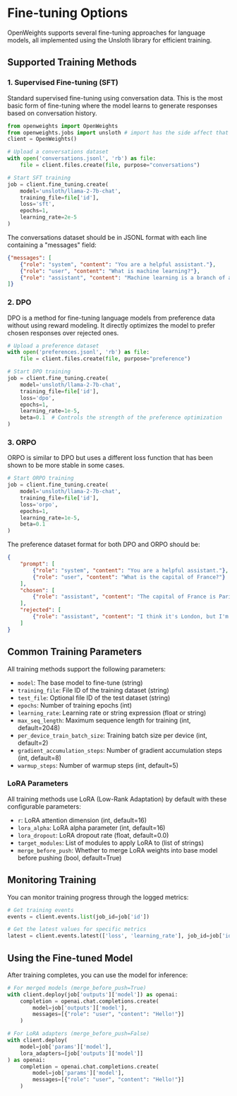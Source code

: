 # Fine-tuning Options

OpenWeights supports several fine-tuning approaches for language models, all implemented using the Unsloth library for efficient training.

## Supported Training Methods

### 1. Supervised Fine-tuning (SFT)
Standard supervised fine-tuning using conversation data. This is the most basic form of fine-tuning where the model learns to generate responses based on conversation history.

```python
from openweights import OpenWeights
from openweights.jobs import unsloth # import has the side affect that makes ow.fine_tuning available
client = OpenWeights()

# Upload a conversations dataset
with open('conversations.jsonl', 'rb') as file:
    file = client.files.create(file, purpose="conversations")

# Start SFT training
job = client.fine_tuning.create(
    model='unsloth/llama-2-7b-chat',
    training_file=file['id'],
    loss='sft',
    epochs=1,
    learning_rate=2e-5
)
```

The conversations dataset should be in JSONL format with each line containing a "messages" field:
```json
{"messages": [
    {"role": "system", "content": "You are a helpful assistant."},
    {"role": "user", "content": "What is machine learning?"},
    {"role": "assistant", "content": "Machine learning is a branch of artificial intelligence..."}
]}
```

### 2. DPO
DPO is a method for fine-tuning language models from preference data without using reward modeling. It directly optimizes the model to prefer chosen responses over rejected ones.

```python
# Upload a preference dataset
with open('preferences.jsonl', 'rb') as file:
    file = client.files.create(file, purpose="preference")

# Start DPO training
job = client.fine_tuning.create(
    model='unsloth/llama-2-7b-chat',
    training_file=file['id'],
    loss='dpo',
    epochs=1,
    learning_rate=1e-5,
    beta=0.1  # Controls the strength of the preference optimization
)
```

### 3. ORPO
ORPO is similar to DPO but uses a different loss function that has been shown to be more stable in some cases.

```python
# Start ORPO training
job = client.fine_tuning.create(
    model='unsloth/llama-2-7b-chat',
    training_file=file['id'],
    loss='orpo',
    epochs=1,
    learning_rate=1e-5,
    beta=0.1
)
```

The preference dataset format for both DPO and ORPO should be:
```json
{
    "prompt": [
        {"role": "system", "content": "You are a helpful assistant."},
        {"role": "user", "content": "What is the capital of France?"}
    ],
    "chosen": [
        {"role": "assistant", "content": "The capital of France is Paris."}
    ],
    "rejected": [
        {"role": "assistant", "content": "I think it's London, but I'm not sure."}
    ]
}
```

## Common Training Parameters

All training methods support the following parameters:

- `model`: The base model to fine-tune (string)
- `training_file`: File ID of the training dataset (string)
- `test_file`: Optional file ID of the test dataset (string)
- `epochs`: Number of training epochs (int)
- `learning_rate`: Learning rate or string expression (float or string)
- `max_seq_length`: Maximum sequence length for training (int, default=2048)
- `per_device_train_batch_size`: Training batch size per device (int, default=2)
- `gradient_accumulation_steps`: Number of gradient accumulation steps (int, default=8)
- `warmup_steps`: Number of warmup steps (int, default=5)

### LoRA Parameters

All training methods use LoRA (Low-Rank Adaptation) by default with these configurable parameters:

- `r`: LoRA attention dimension (int, default=16)
- `lora_alpha`: LoRA alpha parameter (int, default=16)
- `lora_dropout`: LoRA dropout rate (float, default=0.0)
- `target_modules`: List of modules to apply LoRA to (list of strings)
- `merge_before_push`: Whether to merge LoRA weights into base model before pushing (bool, default=True)

## Monitoring Training

You can monitor training progress through the logged metrics:

```python
# Get training events
events = client.events.list(job_id=job['id'])

# Get the latest values for specific metrics
latest = client.events.latest(['loss', 'learning_rate'], job_id=job['id'])
```

## Using the Fine-tuned Model

After training completes, you can use the model for inference:

```python
# For merged models (merge_before_push=True)
with client.deploy(job['outputs']['model']) as openai:
    completion = openai.chat.completions.create(
        model=job['outputs']['model'],
        messages=[{"role": "user", "content": "Hello!"}]
    )

# For LoRA adapters (merge_before_push=False)
with client.deploy(
    model=job['params']['model'],
    lora_adapters=[job['outputs']['model']]
) as openai:
    completion = openai.chat.completions.create(
        model=job['params']['model'],
        messages=[{"role": "user", "content": "Hello!"}]
    )
```

